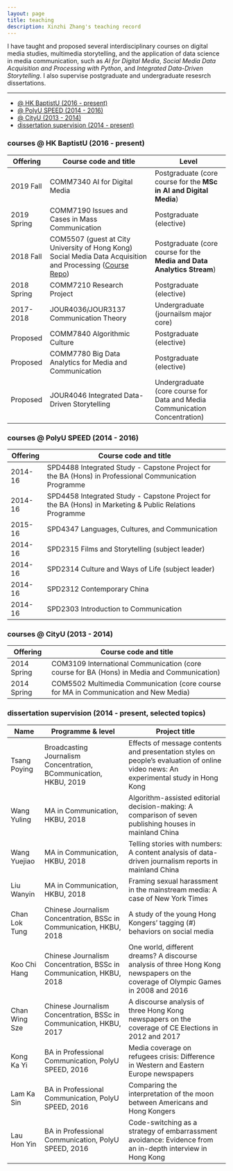 ```yaml
---
layout: page
title: teaching
description: Xinzhi Zhang's teaching record
---
```


I have taught and proposed several interdisciplinary courses on digital media studies, multimedia storytelling, and the application of data science in media communication, such as *AI for Digital Media*, *Social Media Data Acquisition and Processing with Python*, and *Integrated Data-Driven Storytelling*. I also supervise postgraduate and undergraduate resesrch dissertations. 

--- 

<ul class="nav">
    <li><a href="#hkbu_course">@ HK BaptistU (2016 - present)</a></li>
    <li><a href="#polyu_course">@ PolyU SPEED (2014 - 2016)</a></li>
    <li><a href="#cityu_courese">@ CityU (2013 - 2014) </a></li>
    <li><a href="#thesis">dissertation supervision (2014 - present) </a></li>
</ul>


### <a name="hkbu_course"></a>courses @ HK BaptistU (2016 - present)

|Offering | Course code and title | Level |   
|--- | --- | --- | 
|2019 Fall |  COMM7340 AI for Digital Media | Postgraduate (core course for the **MSc in AI and Digital Media**) | 
|2019 Spring | COMM7190 Issues and Cases in Mass Communication | Postgraduate (elective) |
|2018 Fall | COM5507 (guest at City University of Hong Kong) Social Media Data Acquisition and Processing ([Course Repo](https://github.com/xzzhang2/201819A_cityu_com5507)) | Postgraduate (core course for the **Media and Data Analytics Stream**) | 
|2018 Spring | COMM7210 Research Project | Postgraduate (elective) | 
|2017-2018 | JOUR4036/JOUR3137 Communication Theory | Undergraduate (journailsm major core) | 
|Proposed | COMM7840 Algorithmic Culture | Postgraduate (elective) | 
|Proposed | COMM7780 Big Data Analytics for Media and Communication | Postgraduate (elective) |
|Proposed | JOUR4046 Integrated Data-Driven Storytelling | Undergraduate (core course for Data and Media Communication Concentration) | 

### <a name="polyu_course"></a>courses @ PolyU SPEED (2014 - 2016)

| Offering | Course code and title |   
|--- | --- | 
| 2014-16 | SPD4488 Integrated Study - Capstone Project for the BA (Hons) in Professional Communication Programme | 
| 2014-16 | SPD4458 Integrated Study - Capstone Project for the BA (Hons) in Marketing & Public Relations Programme | 
| 2015-16 | SPD4347 Languages, Cultures, and Communication | 
| 2014-16 | SPD2315 Films and Storytelling (subject leader) | 
| 2014-16 | SPD2314 Culture and Ways of Life (subject leader) | 
| 2014-16 | SPD2312 Contemporary China  | 
| 2014-16 | SPD2303 Introduction to Communication | 

### <a name="cityu_courese"></a>courses @ CityU (2013 - 2014)

| Offering | Course code and title |   
|--- | --- | 
| 2014 Spring | COM3109 International Communication (core course for BA (Hons) in Media and Communication) | 
| 2014 Spring | COM5502 Multimedia Communication (core course for MA in Communication and New Media) | 


### <a name="thesis"></a>dissertation supervision (2014 - present, selected topics)

|Name | Programme & level | Project title |   
|--- | --- | --- | 
| Tsang Poying | Broadcasting Journalism Concentration, BCommunication, HKBU, 2019 | Effects of message contents and presentation styles on people’s evaluation of online video news: An experimental study in Hong Kong | 
| Wang Yuling | MA in Communication, HKBU, 2018 | Algorithm-assisted editorial decision-making: A comparison of seven publishing houses in mainland China | 
| Wang Yuejiao | MA in Communication, HKBU, 2018 | Telling stories with numbers: A content analysis of data-driven journalism reports in mainland China | 
| Liu Wanyin | MA in Communication, HKBU, 2018 | Framing sexual harassment in the mainstream media: A case of New York Times | 
| Chan Lok Tung | Chinese Journalism Concentration, BSSc in Communication, HKBU, 2018 | A study of the young Hong Kongers’ tagging (#) behaviors on social media | 
| Koo Chi Hang | Chinese Journalism Concentration, BSSc in Communication, HKBU, 2018 |  One world, different dreams? A discourse analysis of three Hong Kong newspapers on the coverage of Olympic Games in 2008 and 2016 | 
| Chan Wing Sze | Chinese Journalism Concentration, BSSc in Communication, HKBU, 2017 | A discourse analysis of three Hong Kong newspapers on the coverage of CE Elections in 2012 and 2017 | 
| Kong Ka Yi | BA in Professional Communication, PolyU SPEED, 2016 | Media coverage on refugees crisis: Difference in Western and Eastern Europe newspapers | 
| Lam Ka Sin | BA in Professional Communication, PolyU SPEED, 2016 | Comparing the interpretation of the moon between Americans and Hong Kongers | 
| Lau Hon Yin | BA in Professional Communication, PolyU SPEED, 2016 | Code-switching as a strategy of embarrassment avoidance:  Evidence from an in-depth interview in Hong Kong | 




